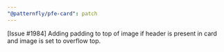 ```yaml
---
"@patternfly/pfe-card": patch
---
```


[Issue #1984] Adding padding to top of image if header is present in card and image is set to overflow top. 
